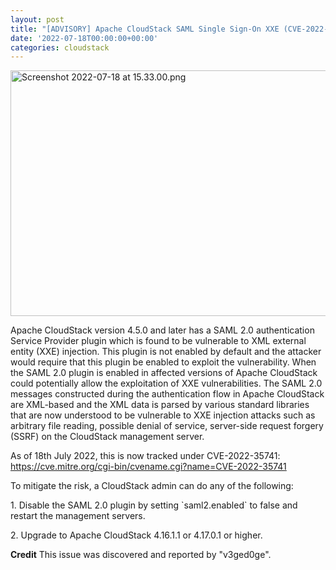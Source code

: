```yaml
---
layout: post
title: "[ADVISORY] Apache CloudStack SAML Single Sign-On XXE (CVE-2022-35741)"
date: '2022-07-18T00:00:00+00:00'
categories: cloudstack
---
```

<a href="https://blogs.apache.org/cloudstack/mediaresource/dc6a0532-c5b5-4ed0-b2f8-f40197d2d577"><img src="https://blogs.apache.org/cloudstack/mediaresource/dc6a0532-c5b5-4ed0-b2f8-f40197d2d577" alt="Screenshot 2022-07-18 at 15.33.00.png" width="750" height="393" /></a>

<p>Apache CloudStack version 4.5.0 and later has a SAML 2.0 authentication Service Provider plugin which is found to be vulnerable to XML external entity (XXE) injection. This plugin is not enabled by default and the attacker would require that this plugin be enabled to exploit the vulnerability. When the SAML 2.0 plugin is enabled in affected versions of Apache CloudStack could potentially allow the exploitation of XXE vulnerabilities. The SAML 2.0 messages constructed during the authentication flow in Apache CloudStack are XML-based and the XML data is parsed by various standard libraries that are now understood to be vulnerable to XXE injection attacks such as arbitrary file reading, possible denial of service, server-side request forgery (SSRF) on the CloudStack management server.</p>

<p>As of 18th July 2022, this is now tracked under CVE-2022-35741: <a href="https://cve.mitre.org/cgi-bin/cvename.cgi?name=CVE-2022-35741">https://cve.mitre.org/cgi-bin/cvename.cgi?name=CVE-2022-35741</a></p>

<p>To mitigate the risk, a CloudStack admin can do any of the following:</p>
<p>1. Disable the SAML 2.0 plugin by setting `saml2.enabled` to false and restart the management servers.</p>
<p>2. Upgrade to Apache CloudStack 4.16.1.1 or 4.17.0.1 or higher.

<p><b>Credit</b>
This issue was discovered and reported by "v3ged0ge".</p>
